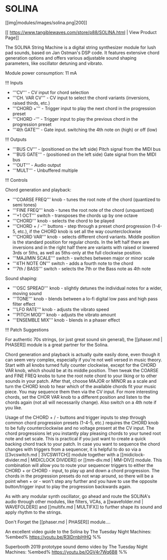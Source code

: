 # SOLINA
[[img|modules/images/solina.png|200]]

[[ https://www.tangiblewaves.com/store/p88/SOLINA.html | View Product Page]]

The SOLINA String Machine is a digital string synthesizer module for lush pad sounds, based on Jan Ostman's DSP code. It features extensive chord generation options and offers various adjustable sound shaping parameters, like oscillator detuning and vibrato.

Module power consumption: 11 mA


!!! Inputs

* '''CV''' - CV input for chord selection
* '''CH. VAR CV''' - CV input to select the chord variants (inversions, raised thirds, etc.)
* '''CHORD +''' - Trigger input to play the next chord in the progression preset
* '''CHORD -''' - Trigger input to play the previous chord in the progression preset
* '''4th GATE''' - Gate input. switching the 4th note on (high) or off (low)


!!! Outputs

* '''BUS CV''' - (positioned on the left side) Pitch signal from the MIDI bus
* '''BUS GATE''' - (positioned on the left side) Gate signal from the MIDI bus
* '''OUT''' - Audio output
* '''MULT''' - Unbuffered multiple

!!! Controls

Chord generation and playback:

* '''COARSE FREQ''' knob - tunes the root note of the chord (quantized to semi tones)
* '''FINE FREQ''' knob - tunes the root note of the chord (unquantized)
* '''+1 OCT''' switch - transposes the chords up by one octave
* '''CHORD''' knob - selects the chord to be played
* '''CHORD + / -''' buttons - step through a preset chord progression (1-4-5, etc.), if the CHORD knob is set all the way counterclockwise
* '''CHORD VAR''' knob - selects different chord variants. Middle position is the standard position for regular chords. In the left half there are inversions and in the right half there are variants with raised or lowered 3rds or 5ths, as well as 5ths-only at the full clockwise position. 
* '''MAJ/MIN SCALE''' switch - switches between major or minor scale
* '''4TH NOTE ON''' switch - adds a fourth note to the chord
* '''7th / BASS''' switch - selects the 7th or the Bass note as 4th note

Sound shaping:

* '''OSC SPREAD''' knob - slightly detunes the individual notes for a wider, moving sound
* '''TONE''' knob - blends between a lo-fi digital low pass and high pass filter effect
* '''LFO RATE''' knob - adjusts the vibrato speed
* '''PITCH MOD''' knob - adjusts the vibrato amount
* '''ENSEMBLE MIX''' knob - blends in a phaser effect


!!! Patch Suggestions

For authentic 70s strings, (or just great sound sin general), the [[phaser.md | PHASER]] module is a great partner for the Solina.

Chord generation and playback is actually quite easily done, even though it can seem very complex, especially if you're not well versed in music theory. Start with all knobs turned fully counter clockwise, except for the CHORD VAR knob, which should be at its middle position. Then tweak the COARSE and FINE FREQ knobs to tune the root note chord to your liking or to other sounds in your patch. After that, choose MAJOR or MINOR as a scale and turn the CHORD knob to hear which of the available chords fit your music piece. You may sequence them then via the CV input. For more interesting chords, set the CHOR VAR knob to a different position and listen to the chords again (not all will necessarily change). Also switch on a 4th note if you like.

Usage of the CHORD + / - buttons and trigger inputs to step through common chord progression presets (1-4-5, etc.) requires the CHORD knob to be fully counterclockwise and no voltage present at the CV input. The chord progressions let you instantly play pleasing chords to your tuned root note and set scale. This is practical if you just want to create a quick backing chord track to your patch. In case you want to sequence the chord changes with triggers from a sequencer, it is helpful to do so via a [[3vcswitch.md | 3VCSWITCH]] module together with a [[midiclock-divider.md | MIDICLOCK DIVIDER]]  or [[mm-div.md | MM-DIV]] module. This combination will allow you to route your sequencer triggers to either the CHORD + or CHORD - input, to play up and down a chord progression. The chords in the progression presets do not wrap around, so there will be a point when + or - won't step any further and you have to use the opposite button/trigger input to play the progression backwards again.

As with any modular synth oscillator, go ahead and route the SOLINA's audio through other modules, like filters, VCAs, a [[wavefolder.md | WAVEFOLDER]] and [[multifx.md | MULTIFX]] to further shape its sound and apply rhythm to the strings.

Don't Forget the [[phaser.md | PHASER]] module....

An excellent video guide to the Solina by The Tuesday Night Machines:
%embed% https://youtu.be/R3lDrnbjHHQ %%

Superbooth 2019 prototype sound demo video by The Tuesday Night Machines:
%embed% https://youtu.be/OGV4r7Wq6B8 %%

